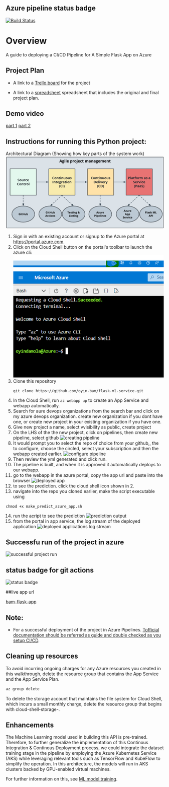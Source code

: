 ## Azure pipeline status badge
[![Build Status](https://dev.azure.com/oyindaakinyemi/Flask-ML-Deploy/_apis/build/status/oyin-bam.flask-ml-service?branchName=master)](https://dev.azure.com/oyindaakinyemi/Flask-ML-Deploy/_build/latest?definitionId=3&branchName=master)

# Overview

A guide to deploying a CI/CD Pipeline for A Simple Flask App on Azure

## Project Plan

* A link to a [Trello board](https://trello.com/invite/b/yefsHO5q/93f994cbf11e4a0b3747ba61fe82d269/ci-cd-agile-sprint-board) for the project

* A link to a [spreadsheet](https://docs.google.com/spreadsheets/d/19OEz7wSu8wNykEoiUfyaQp43s2UQouRF6ffuhdbUr0Q/edit?usp=sharing
) spreadsheet that includes the original and final project plan.

## Demo video
[part 1](https://www.youtube.com/watch?v=eBoO8wVYjyw)
[part 2](https://www.youtube.com/watch?v=EbNs3f42qIc)

## Instructions for running this Python project:

Architectural Diagram (Showing how key parts of the system work)
![architectural diagram](architectural-diagram.png)

   
1. Sign in with an existing account or signup to the Azure portal at https://portal.azure.com.
2. Click on the Cloud Shell button on the portal's toolbar to launch the azure cli:
![shell image](azure%20shell.png)
![opened shell prompt](opened%20azure%20shell.png)
3. Clone this repository
    ```
   git clone https://github.com/oyin-bam/flask-ml-service.git
   ```
4. In the Cloud Shell, run ```az webapp up``` to create an App Service and webapp automatically.
5. Search for aure devops organizations from the search bar and click on my azure devops organization. create new organization if you dont have one, or create new project in your existing organization if you have one.
6. Give new project a name, select vvisibility as public, create project
7. On the LHS of the the new project, click on pipelines, then create new pipeline, select github
![creating pipeline](creating%20pipeline.png)
8. It would prompt you to select the repo of choice from your github,, the to configure, choose the circled, select your subscription and then the webapp created earlier.
![configure pipeline](configure%20pipeline.png)
9. Then review the yml generated and click run.
10. The pipeline is built, and when it is approved it automatically deploys to our webapp.
11. go to the webapp in the azure portal, copy the app url and paste into the browser
![deployed app](deployed%20app%20running%20in%20browser.png)
12. to see the prediction. click the cloud shell icon shown in 2.
13. navigate into the repo you cloned earlier, make the script executable using
```
chmod +x make_predict_azure_app.sh
```
14. run the acript to see the prediction
![prediction output](prediction%20output.png)
15. from the portal in app service, the log stream of the deployed application
![deployed applications log stream](log%20stream%20from%20the%20portal.png)
## Successfu run of the project in azure
![successful project run](successful%20run%20of%20the%20projectin%20azure%20pipeline.png)

## status badge for git actions
![status badge](status%20badge%20for%20gitactions.png)

##live app url

[bam-flask-app](https://bam-flask-app.azurewebsites.net/)

## Note:

* For a successful deployment of the project in Azure Pipelines.  [Tofficial documentation should be referred as guide and double checked as you setup CI/CD](https://docs.microsoft.com/en-us/azure/devops/pipelines/ecosystems/python-webapp?view=azure-devops).


## Cleaning up resources

To avoid incurring ongoing charges for any Azure resources you created in this walkthrough, delete the resource group that contains the App Service and the App Service Plan.
```bash
az group delete
```

To delete the storage account that maintains the file system for Cloud Shell, which incurs a small monthly charge, delete the resource group that begins with cloud-shell-storage-.

## Enhancements

The Machine Learning model used in building this API is pre-trained. Therefore, to further generalize the implementation of this Continous Integration & Continous Deployment process, we could integrate the dataset training stage in the pipeline by employing the Azure Kubernetes Service (AKS) while leveraging relevant tools such as TensorFlow and KubeFlow to simplify the operation. In this architecture, the models will run in AKS clusters backed by GPU-enabled virtual machines.

For further information on this, see [ML model training](https://docs.microsoft.com/en-us/azure/architecture/solution-ideas/articles/machine-learning-model-deployment-aks).



